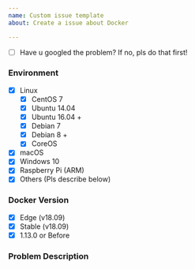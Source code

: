 ```yaml
---
name: Custom issue template
about: Create a issue about Docker

---
```


* [ ] Have u googled the problem? If no, pls do that first!

### Environment
<!--请提供环境信息，包括操作系统版本等，保留你的操作系统，其他选项删除-->
<!--Provides env info like OS version-->

* [x] Linux
   * [x] CentOS 7
   * [x] Ubuntu 14.04
   * [x] Ubuntu 16.04 +
   * [x] Debian 7
   * [x] Debian 8 +
   * [x] CoreOS
* [x] macOS
* [x] Windows 10
* [x] Raspberry Pi (ARM)
* [x] Others (Pls describe below)

### Docker Version
<!--如果你的 Docker 版本低于 18.09 请尽可能升级到该版本，保留你的 Docker 版本，其他选项删除-->
<!--if Docker version under 18.09, please upgrade Docker to 18.09-->

* [x] Edge (v18.09)
* [x] Stable (v18.09)
* [x] 1.13.0 or Before

### Problem Description
<!--描述你的问题，请贴出操作步骤，终端报错截图或文字信息-->
<!--describe problem with detailed steps and logs-->







<!--提交问题之前请点击预览标签，符合要求之后再提交问题-->

